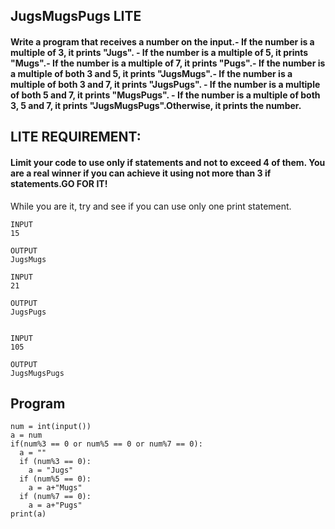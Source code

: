 ## JugsMugsPugs LITE
#### Write a program that receives a number on the input.- If the number is a multiple of 3, it prints "Jugs". - If the number is a multiple of 5, it prints "Mugs".- If the number is a multiple of 7, it prints "Pugs".- If the number is a multiple of both 3 and 5, it prints "JugsMugs".- If the number is a multiple of both 3 and 7, it prints "JugsPugs".  - If the number is a multiple of both 5 and 7, it prints "MugsPugs".  - If the number is a multiple of both 3, 5 and 7, it prints "JugsMugsPugs".Otherwise, it prints the number.
## LITE REQUIREMENT:
#### Limit your code to use only if statements and not to exceed 4 of them. You are a real winner if you can achieve it using not more than 3 if statements.GO FOR IT!  

While you are it, try and see if you can use only one print statement. 

```
INPUT 
15

OUTPUT
JugsMugs

INPUT 
21

OUTPUT
JugsPugs


INPUT 
105

OUTPUT 
JugsMugsPugs
```
## Program
```
num = int(input())
a = num
if(num%3 == 0 or num%5 == 0 or num%7 == 0):
  a = ""
  if (num%3 == 0):
    a = "Jugs"
  if (num%5 == 0):
    a = a+"Mugs"
  if (num%7 == 0):
    a = a+"Pugs"
print(a)
```
